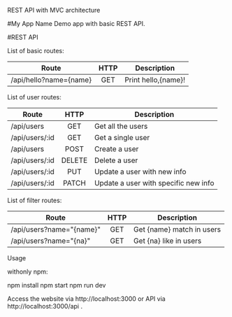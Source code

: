 
REST API with MVC architecture

#My App Name
Demo app with basic REST API.

#REST API

List of basic routes:

| Route                  | HTTP          | Description                                 |
| ---------------------- |:-------------:| --------------------------------------------|
| /api/hello?name={name} | GET           | Print hello,{name}!                         |

List of user routes:

| Route                  | HTTP          | Description                                 |
| ---------------------- |:-------------:| --------------------------------------------|
| /api/users             | GET           | Get all the users                           |
| /api/users/:id         | GET           | Get a single user                           |
| /api/users             | POST          | Create a user                               |
| /api/users/:id         | DELETE        | Delete a user                               |
| /api/users/:id         | PUT           | Update a user with new info                 |
| /api/users/:id         | PATCH         | Update a user with specific new info        |

List of filter routes:

| Route                   | HTTP          | Description                                 |
| ------------------------|:-------------:| --------------------------------------------|
| /api/users?name="{name}"| GET           | Get {name} match in users                   |
| /api/users?name="{na}"  | GET           | Get {na} like in users                      |

Usage

withonly npm:

npm install
npm start
npm run dev


Access the website via http://localhost:3000 or API via http://localhost:3000/api .




